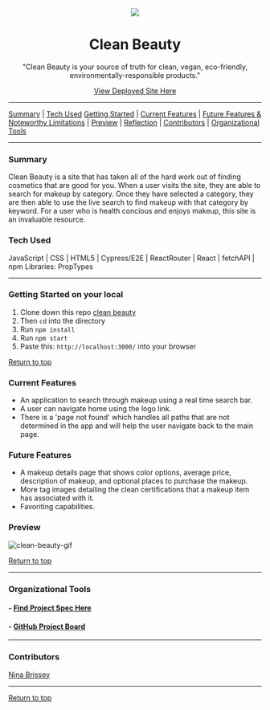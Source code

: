 <div align="center"><img src="https://user-images.githubusercontent.com/80136642/135209641-6240b20e-1be7-45dc-9236-cc4ec48c574d.png" /><h1>Clean Beauty</h1>
<p>"Clean Beauty is your source of truth for clean, vegan, eco-friendly, environmentally-responsible products."</p>
<a href="https://clean-beauty.herokuapp.com/">View Deployed Site Here</a>
</div>

---

[Summary](#summary) |
[Tech Used](#tech-used)
[Getting Started](#getting-started) |
[Current Features](#current-features) |
[Future Features & Noteworthy Limitations](#future-features-&-noteworthy-limitations) |
[Preview](#preview) |
[Reflection](#reflection) |
[Contributors](#contributors) |
[Organizational Tools](#organizational-tools)
 
---

### Summary
Clean Beauty is a site that has taken all of the hard work out of finding cosmetics that are good for you. When a user visits the site, they are able to search for makeup by category. Once they have selected a category, they are then able to use the live search to find makeup with that category by keyword. For a user who is health concious and enjoys makeup, this site is an invaluable resource. 
 
### Tech Used
JavaScript | CSS | HTML5 | Cypress/E2E | ReactRouter | React | fetchAPI | npm Libraries: PropTypes

---
### Getting Started on your local
1. Clone down this repo [clean beauty](https://github.com/ninabrissey/clean-beauty)
2. Then ```cd``` into the directory
3. Run ```npm install```
4. Run ```npm start```
5. Paste this: ```http://localhost:3000/``` into your browser


[Return to top](#clean-beauty)

### Current Features
- An application to search through makeup using a real time search bar.
- A user can navigate home using the logo link.
- There is a 'page not found' which handles all paths that are not determined in the app and will help the user navigate back to the main page.


### Future Features
- A makeup details page that shows color options, average price, description of makeup, and optional places to purchase the makeup.
- More tag images detailing the clean certifications that a makeup item has associated with it. 
- Favoriting capabilities.


### Preview
![clean-beauty-gif](https://user-images.githubusercontent.com/80136642/135212651-837f9fcd-9228-4ba4-96d5-597c89af8856.gif)


[Return to top](#clean-beauty)

---

### Organizational Tools
#### - [Find Project Spec Here](https://frontend.turing.edu/projects/module-3/showcase.html)
#### - [GitHub Project Board](https://github.com/ninabrissey/clean-beauty/projects/1)

---

<!-- ### Reflection

<br> 


[Return to top](#clean-beauty) 

--- -->
### Contributors
[Nina Brissey](https://github.com/ninabrissey) <br>



---

[Return to top](#the-film-vault)



